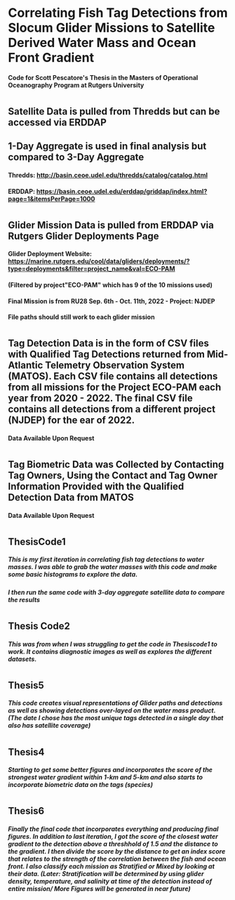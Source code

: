 # Correlating Fish Tag Detections from Slocum Glider Missions to Satellite Derived Water Mass and Ocean Front Gradient
#### Code for Scott Pescatore's Thesis in the Masters of Operational Oceanography Program at Rutgers University
#
#
#
## Satellite Data is pulled from Thredds but can be accessed via ERDDAP
## 1-Day Aggregate is used in final analysis but compared to 3-Day Aggregate
#### Thredds: http://basin.ceoe.udel.edu/thredds/catalog/catalog.html
#### ERDDAP: https://basin.ceoe.udel.edu/erddap/griddap/index.html?page=1&itemsPerPage=1000
#
## Glider Mission Data is pulled from ERDDAP via Rutgers Glider Deployments Page
#### Glider Deployment Website: https://marine.rutgers.edu/cool/data/gliders/deployments/?type=deployments&filter=project_name&val=ECO-PAM 
#### (Filtered by project"ECO-PAM" which has 9 of the 10 missions used)
#### Final Mission is from RU28 Sep. 6th -  Oct. 11th, 2022 - Project: NJDEP
#### File paths should still work to each glider mission
#
## Tag Detection Data is in the form of CSV files with Qualified Tag Detections returned from Mid-Atlantic Telemetry Observation System (MATOS). Each CSV file contains all detections from all missions for the Project ECO-PAM each year from 2020 - 2022. The final CSV file contains all detections from a different project (NJDEP) for the ear of 2022.
#### Data Available Upon Request
#
## Tag Biometric Data was Collected by Contacting Tag Owners, Using the Contact and Tag Owner Information Provided with the Qualified Detection Data from MATOS
#### Data Available Upon Request
#
#
#
## ThesisCode1
##### This is my first iteration in correlating fish tag detections to water masses. I was able to grab the water masses with this code and make some basic histograms to explore the data. 
##### I then run the same code with 3-day aggregate satellite data to compare the results
#
#
#
## Thesis Code2
##### This was from when I was struggling to get the code in Thesiscode1 to work. It contains diagnostic images as well as explores the different datasets.
#
#
#
## Thesis5
##### This code creates visual representations of Glider paths and detections as well as showing detections over-layed on the water mass product. (The date I chose has the most unique tags detected in a single day that also has satellite coverage)
#
#
#
## Thesis4
##### Starting to get some better figures and incorporates the score of the strongest water gradient within 1-km and 5-km and also starts to incorporate biometric data on the tags (species)
#
#
#
## Thesis6
##### Finally the final code that incorporates everything and producing final figures. In addition to last iteration, I got the score of the closest water gradient to the detection above a threshhold of 1.5 and the distance to the gradient. I then divide the score by the distance to get an index score that relates to the strength of the correlation between the fish and ocean front. I also classify each mission as Stratified or Mixed by looking at their data. (Later: Stratification will be determined by using glider density, temperature, and salinity at time of the detection instead of entire mission/ More Figures will be generated in near future)  
